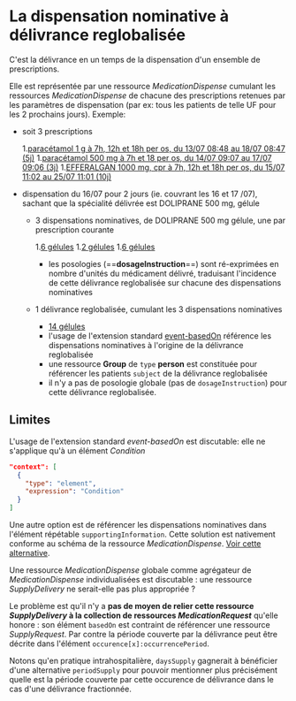 # La dispensation nominative à délivrance reglobalisée

C'est la délivrance en un temps de la dispensation d'un ensemble de prescriptions.

Elle est représentée par une ressource *MedicationDispense* cumulant les ressources *MedicationDispense* de chacune des prescriptions retenues par les paramètres de dispensation (par ex: tous les patients de telle UF pour les 2 prochains jours).
Exemple:

- soit 3 prescriptions

    1.[paracétamol 1 g à 7h, 12h et 18h per os, du 13/07 08:48 au 18/07 08:47 (5j)](MedicationRequest-14654.html)
    1.[paracétamol 500 mg à 7h et 18 per os, du 14/07 09:07 au 17/07 09:06 (3j)](MedicationRequest-14659.html)
    1.[EFFERALGAN 1000 mg, cpr à 7h, 12h et 18h per os, du 15/07 11:02 au 25/07 11:01 (10j)](MedicationRequest-14660.html)

- dispensation du 16/07 pour 2 jours (ie. couvrant les 16 et 17 /07), sachant que la spécialité délivrée est DOLIPRANE 500 mg, gélule

  - 3 dispensations nominatives, de DOLIPRANE 500 mg gélule, une par prescription courante

      1.[6 gélules](MedicationDispense-14661.html)
      1.[2 gélules](MedicationDispense-14662.html)
      1.[6 gélules](MedicationDispense-14663.html)

    - les posologies (==**dosageInstruction**==) sont ré-exprimées en nombre d'unités du médicament délivré, traduisant l'incidence de cette délivrance reglobalisée sur chacune des dispensations nominatives

  - 1 délivrance reglobalisée, cumulant les 3 dispensations nominatives

      - [14 gélules](MedicationDispense-14664.html)
      - l'usage de l'extension standard [event-basedOn](https://hl7.org/fhir/R4/extension-event-basedon.html) référence les dispensations nominatives à l'origine de la délivrance reglobalisée
      - une ressource **Group** de `type` **person** est constituée pour référencer les patients `subject` de la délivrance reglobalisée
      - il n'y a pas de posologie globale (pas de `dosageInstruction`) pour cette délivrance reglobalisée.

## Limites

L'usage de l'extension standard *event-basedOn* est discutable: elle ne s'applique qu'à un élément *Condition*

```json
"context": [
  {
    "type": "element",
    "expression": "Condition"
  }
]
```

Une autre option est de référencer les dispensations nominatives dans l'élément répétable `supportingInformation`. Cette solution est nativement conforme au schéma de la ressource *MedicationDispense*. [Voir cette alternative](MedicationDispense-14665.html).

Une ressource *MedicationDispense* globale comme agrégateur de *MedicationDispense* individualisées est discutable : une ressource *SupplyDelivery* ne serait-elle pas plus appropriée ?

Le problème est qu'il n'y a **pas de moyen de relier cette ressource *SupplyDelivery* à la collection de ressources *MedicationRequest*** qu'elle honore : son élément `basedOn` est contraint de référencer une ressource *SupplyRequest*. Par contre la période couverte par la délivrance peut être décrite dans l'élément `occurence[x]:occurrencePeriod`.

Notons qu'en pratique intrahospitalière, `daysSupply` gagnerait à bénéficier d'une alternative `periodSupply` pour pouvoir mentionner plus précisément quelle est la période couverte par cette occurence de délivrance dans le cas d'une délivrance fractionnée.
